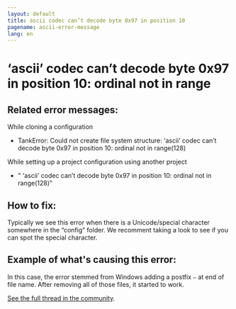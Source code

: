 ```yaml
---
layout: default
title: ascii codec can’t decode byte 0x97 in position 10
pagename: ascii-error-message
lang: en
---
```


# ‘ascii’ codec can’t decode byte 0x97 in position 10: ordinal not in range

## Related error messages:
While cloning a configuration
- TankError: Could not create file system structure: ‘ascii’ codec can’t decode byte 0x97 in position 10: ordinal not in range(128)

While setting up a project configuration using another project
- " ‘ascii’ codec can’t decode byte 0x97 in position 10: ordinal not in range(128)"

## How to fix:
Typically we see this error when there is a Unicode/special character somewhere in the “config” folder. We recomment taking a look to see if you can spot the special character. 

## Example of what's causing this error: 
In this case, the error stemmed from Windows adding a postfix `–` at end of file name. After removing all of those files, it started to work.

[See the full thread in the community](https://community.shotgridsoftware.com/t/ascii-problem/7688).

